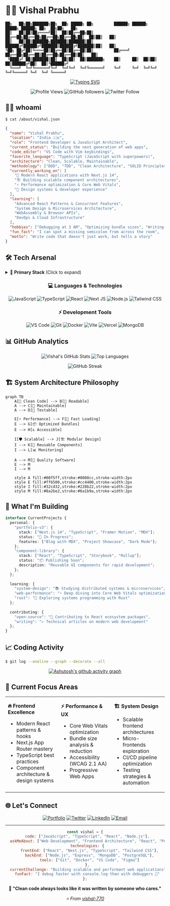 # 👨‍💻 Vishal Prabhu

```ascii
██╗   ██╗██╗███████╗██╗  ██╗ █████╗ ██╗         ██████╗ ██████╗  █████╗ ██████╗ ██╗  ██╗██╗   ██╗
██║   ██║██║██╔════╝██║  ██║██╔══██╗██║         ██╔══██╗██╔══██╗██╔══██╗██╔══██╗██║  ██║██║   ██║
██║   ██║██║███████╗███████║███████║██║         ██████╔╝██████╔╝███████║██████╔╝███████║██║   ██║
╚██╗ ██╔╝██║╚════██║██╔══██║██╔══██║██║         ██╔═══╝ ██╔══██╗██╔══██║██╔══██╗██╔══██║██║   ██║
 ╚████╔╝ ██║███████║██║  ██║██║  ██║███████╗    ██║     ██║  ██║██║  ██║██████╔╝██║  ██║╚██████╔╝
  ╚═══╝  ╚═╝╚══════╝╚═╝  ╚═╝╚═╝  ╚═╝╚══════╝    ╚═╝     ╚═╝  ╚═╝╚═╝  ╚═╝╚═════╝ ╚═╝  ╚═╝ ╚═════╝ 
```

<div align="center">

[![Typing SVG](https://readme-typing-svg.demolab.com?font=Fira+Code&weight=500&size=24&duration=3000&pause=1000&color=00F5FF&center=true&vCenter=true&width=600&lines=Full+Stack+JavaScript+Developer;React+%7C+Next.js+%7C+TypeScript+Expert;Building+Scalable+Web+Applications;Always+Learning%2C+Always+Coding)](https://git.io/typing-svg)

![Profile Views](https://komarev.com/ghpvc/?username=vishal-770&color=00f5ff&style=flat-square&label=Profile+Views)
![GitHub followers](https://img.shields.io/github/followers/vishal-770?style=flat-square&color=00f5ff)
![Twitter Follow](https://img.shields.io/twitter/follow/vishal_7707?style=flat-square&color=00f5ff)

</div>

## 🧑‍💻 whoami

```bash
$ cat /about/vishal.json
```

```json
{
  "name": "Vishal Prabhu",
  "location": "India 🇮🇳",
  "role": "Frontend Developer & JavaScript Architect",
  "current_status": "Building the next generation of web apps",
  "code_editor": "VS Code with Vim keybindings",
  "favorite_language": "TypeScript (JavaScript with superpowers)",
  "architecture": "Clean, Scalable, Maintainable",
  "methodology": ["DDD", "TDD", "Clean Architecture", "SOLID Principles"],
  "currently_working_on": [
    "🚀 Modern React applications with Next.js 14",
    "🏗️ Building scalable component architectures",
    "⚡ Performance optimization & Core Web Vitals",
    "🎨 Design systems & developer experience"
  ],
  "learning": [
    "Advanced React Patterns & Concurrent Features",
    "System Design & Microservices Architecture",
    "WebAssembly & Browser APIs",
    "DevOps & Cloud Infrastructure"
  ],
  "hobbies": ["Debugging at 3 AM", "Optimizing bundle sizes", "Writing clean code"],
  "fun_fact": "I can spot a missing semicolon from across the room",
  "motto": "Write code that doesn't just work, but tells a story"
}
```

## 🛠️ Tech Arsenal

<details>
<summary>🎯 <strong>Primary Stack</strong> (Click to expand)</summary>

```yaml
languages:
  expert: ["JavaScript ES2024", "TypeScript", "HTML5", "CSS3"]
  learning: ["Rust", "Go", "Python"]

frontend:
  frameworks: ["React 18", "Next.js 14", "Svelte", "Astro"]
  styling: ["Tailwind CSS", "Styled Components", "CSS Modules", "Sass"]
  ui_libraries: ["shadcn/ui", "Radix UI", "Headless UI", "Framer Motion"]
  state_management: ["Zustand", "Redux Toolkit", "TanStack Query", "SWR"]
  
backend:
  runtime: ["Node.js", "Deno", "Bun"]
  frameworks: ["Express.js", "Fastify", "Hono", "Nest.js"]
  databases: ["MongoDB", "PostgreSQL", "Supabase", "PlanetScale"]
  apis: ["REST", "GraphQL", "tRPC", "WebSockets"]

tools:
  editors: ["VS Code", "Neovim"]
  terminals: ["Warp", "Hyper", "iTerm2"]
  version_control: ["Git", "GitHub Actions", "Conventional Commits"]
  package_managers: ["pnpm", "npm", "yarn"]
  bundlers: ["Vite", "Webpack", "Turbopack", "esbuild"]
  testing: ["Vitest", "Jest", "Playwright", "Cypress"]
  deployment: ["Vercel", "Railway", "Fly.io", "Docker"]
```

</details>

<div align="center">

### 💻 Languages & Technologies

![JavaScript](https://img.shields.io/badge/JavaScript-F7DF1E?style=for-the-badge&logo=javascript&logoColor=black)
![TypeScript](https://img.shields.io/badge/TypeScript-007ACC?style=for-the-badge&logo=typescript&logoColor=white)
![React](https://img.shields.io/badge/React-20232A?style=for-the-badge&logo=react&logoColor=61DAFB)
![Next JS](https://img.shields.io/badge/Next-black?style=for-the-badge&logo=next.js&logoColor=white)
![Node.js](https://img.shields.io/badge/Node.js-43853D?style=for-the-badge&logo=node.js&logoColor=white)
![Tailwind CSS](https://img.shields.io/badge/Tailwind_CSS-38B2AC?style=for-the-badge&logo=tailwind-css&logoColor=white)

### ⚡ Development Tools

![VS Code](https://img.shields.io/badge/VS%20Code-0078d4.svg?style=for-the-badge&logo=visual-studio-code&logoColor=white)
![Git](https://img.shields.io/badge/Git-F05032?style=for-the-badge&logo=git&logoColor=white)
![Docker](https://img.shields.io/badge/Docker-2496ED?style=for-the-badge&logo=docker&logoColor=white)
![Vite](https://img.shields.io/badge/Vite-B73BFE?style=for-the-badge&logo=vite&logoColor=FFD62E)
![Vercel](https://img.shields.io/badge/Vercel-000000?style=for-the-badge&logo=vercel&logoColor=white)
![MongoDB](https://img.shields.io/badge/MongoDB-4EA94B?style=for-the-badge&logo=mongodb&logoColor=white)

</div>

## 📊 GitHub Analytics

<div align="center">

![Vishal's GitHub Stats](https://github-readme-stats.vercel.app/api?username=vishal-770&show_icons=true&theme=radical&hide_border=true&bg_color=0D1117&title_color=00F5FF&text_color=FFFFFF&icon_color=00F5FF)
![Top Languages](https://github-readme-stats.vercel.app/api/top-langs/?username=vishal-770&layout=compact&theme=radical&hide_border=true&bg_color=0D1117&title_color=00F5FF&text_color=FFFFFF)

![GitHub Streak](https://github-readme-streak-stats.herokuapp.com/?user=vishal-770&theme=radical&hide_border=true&background=0D1117&stroke=00F5FF&ring=00F5FF&fire=FF6500&currStreakLabel=00F5FF)

</div>

## 🏗️ System Architecture Philosophy

```mermaid
graph TB
    A[🎯 Clean Code] --> B[📖 Readable]
    A --> C[🔧 Maintainable]
    A --> D[🧪 Testable]
    
    E[⚡ Performance] --> F[🚀 Fast Loading]
    E --> G[📦 Optimized Bundles]
    E --> H[♿ Accessible]
    
    I[🛡️ Scalable] --> J[🏗️ Modular Design]
    I --> K[🔄 Reusable Components]
    I --> L[📊 Monitoring]
    
    A --> M[💎 Quality Software]
    E --> M
    I --> M
    
    style A fill:#00f5ff,stroke:#0088cc,stroke-width:2px
    style E fill:#ff6500,stroke:#cc4400,stroke-width:2px
    style I fill:#32cd32,stroke:#228b22,stroke-width:2px
    style M fill:#8a2be2,stroke:#6a1b9a,stroke-width:2px
```

## 🚀 What I'm Building

```typescript
interface CurrentProjects {
  personal: {
    "portfolio-v3": {
      stack: ["Next.js 14", "TypeScript", "Framer Motion", "MDX"];
      status: "🚧 In Progress";
      features: ["Blog with MDX", "Project Showcase", "Dark Mode"];
    };
    "component-library": {
      stack: ["React", "TypeScript", "Storybook", "Rollup"];
      status: "📦 Publishing Soon";
      description: "Reusable UI components for rapid development";
    };
  };
  
  learning: {
    "system-design": "📚 Studying distributed systems & microservices",
    "web-performance": "⚡ Deep diving into Core Web Vitals optimization",
    "rust": "🦀 Exploring systems programming with Rust"
  };
  
  contributing: {
    "open-source": "🌟 Contributing to React ecosystem packages",
    "writing": "✍️ Technical articles on modern web development"
  };
}
```

## 📈 Coding Activity

```bash
$ git log --oneline --graph --decorate --all
```

<div align="center">

[![Ashutosh's github activity graph](https://github-readme-activity-graph.vercel.app/graph?username=vishal-770&theme=react-dark&bg_color=0D1117&color=00F5FF&line=00F5FF&point=FFFFFF&area=true&hide_border=true)](https://github.com/ashutosh00710/github-readme-activity-graph)

</div>

## 🎯 Current Focus Areas

<table>
<tr>
<td valign="top" width="33%">

**🔥 Frontend Excellence**
- Modern React patterns & hooks
- Next.js App Router mastery
- TypeScript best practices
- Component architecture & design systems

</td>
<td valign="top" width="33%">

**⚡ Performance & UX**
- Core Web Vitals optimization
- Bundle size analysis & reduction
- Accessibility (WCAG 2.1 AA)
- Progressive Web Apps

</td>
<td valign="top" width="33%">

**🏗️ System Design**
- Scalable frontend architectures
- Micro-frontends exploration
- CI/CD pipeline optimization
- Testing strategies & automation

</td>
</tr>
</table>

## 🌐 Let's Connect

<div align="center">

[![Portfolio](https://img.shields.io/badge/Portfolio-FF5722?style=for-the-badge&logo=todoist&logoColor=white)](https://portfolio-new-seven-jade.vercel.app/)
[![Twitter](https://img.shields.io/badge/Twitter-1DA1F2?style=for-the-badge&logo=twitter&logoColor=white)](https://twitter.com/vishal_7707)
[![LinkedIn](https://img.shields.io/badge/LinkedIn-0077B5?style=for-the-badge&logo=linkedin&logoColor=white)](https://www.linkedin.com/in/vishal-prabhu-130b1a323/)
[![Email](https://img.shields.io/badge/Email-D14836?style=for-the-badge&logo=gmail&logoColor=white)](mailto:vishalpeace07@gmail.com)

</div>

---

<div align="center">

```javascript
const vishal = {
  code: ["JavaScript", "TypeScript", "React", "Node.js"],
  askMeAbout: ["Web Development", "Frontend Architecture", "React", "Performance"],
  technologies: {
    frontEnd: ["React", "Next.js", "TypeScript", "Tailwind CSS"],
    backEnd: ["Node.js", "Express", "MongoDB", "PostgreSQL"],
    tools: ["Git", "Docker", "VS Code", "Figma"]
  },
  currentChallenge: "Building scalable and performant web applications",
  funFact: "I debug faster with console.log than with debuggers 🚀"
};
```

**💬 "Clean code always looks like it was written by someone who cares."**

*⭐ From [vishal-770](https://github.com/vishal-770)*

</div>
